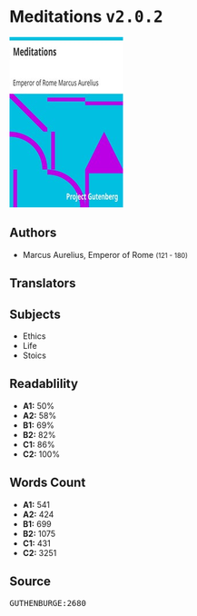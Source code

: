 # Meditations <kbd>v2.0.2</kbd>

![](./cover.medium.jpg "")

## Authors


 - Marcus Aurelius, Emperor of Rome <small>(121 - 180)</small>

## Translators



## Subjects


 - Ethics
 - Life
 - Stoics

## Readablility


 - **A1:** 50%
 - **A2:** 58%
 - **B1:** 69%
 - **B2:** 82%
 - **C1:** 86%
 - **C2:** 100%

## Words Count


 - **A1:** 541
 - **A2:** 424
 - **B1:** 699
 - **B2:** 1075
 - **C1:** 431
 - **C2:** 3251

## Source


<kbd>GUTHENBURGE:2680</kbd>
